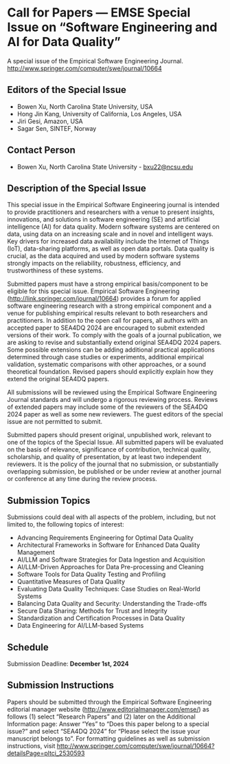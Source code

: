 # Call for Papers ― EMSE Special Issue on “Software Engineering and AI for Data Quality”

A special issue of the Empirical Software Engineering Journal. 
http://www.springer.com/computer/swe/journal/10664


## Editors of the Special Issue
* Bowen Xu, North Carolina State University, USA
* Hong Jin Kang, University of California, Los Angeles, USA
* Jiri Gesi, Amazon, USA
* Sagar Sen, SINTEF, Norway


## Contact Person
* Bowen Xu, North Carolina State University - bxu22@ncsu.edu


## Description of the Special Issue

This special issue in the Empirical Software Engineering journal is intended to provide practitioners and researchers with a venue to present insights, innovations, and solutions in software engineering (SE) and artificial intelligence (AI) for data quality. Modern software systems are centered on data, using data on an increasing scale and in novel and intelligent ways. Key drivers for increased data availability include the Internet of Things (IoT), data-sharing platforms, as well as open data portals. Data quality is crucial, as the data acquired and used by modern software systems strongly impacts on the reliability, robustness, efficiency, and trustworthiness of these systems.

Submitted papers must have a strong empirical basis/component to be eligible for this special issue. Empirical Software Engineering (http://link.springer.com/journal/10664) provides a forum for applied software engineering research with a strong empirical component and a venue for publishing empirical results relevant to both researchers and practitioners. In addition to the open call for papers, all authors with an accepted paper to SEA4DQ 2024 are encouraged to submit extended versions of their work. To comply with the goals of a journal publication, we are asking to revise and substantially extend original SEA4DQ 2024 papers. Some possible extensions can be adding additional practical applications determined through case studies or experiments, additional empirical validation, systematic comparisons with other approaches, or a sound theoretical foundation. Revised papers should explicitly explain how they extend the original SEA4DQ papers.

All submissions will be reviewed using the Empirical Software Engineering Journal standards and will undergo a rigorous reviewing process. Reviews of extended papers may include some of the reviewers of the SEA4DQ 2024 paper as well as some new reviewers. The guest editors of the special issue are not permitted to submit.

Submitted papers should present original, unpublished work, relevant to one of the topics of the Special Issue.  All submitted papers will be evaluated on the basis of relevance, significance of contribution, technical quality, scholarship, and quality of presentation, by at least two independent reviewers. It is the policy of the journal that no submission, or substantially overlapping submission, be published or be under review at another journal or conference at any time during the review process.


## Submission Topics
Submissions could deal with all aspects of the problem, including, but not limited to, the following topics of interest:

- Advancing Requirements Engineering for Optimal Data Quality
- Architectural Frameworks in Software for Enhanced Data Quality Management
- AI/LLM and Software Strategies for Data Ingestion and Acquisition
- AI/LLM-Driven Approaches for Data Pre-processing and Cleaning
- Software Tools for Data Quality Testing and Profiling
- Quantitative Measures of Data Quality
- Evaluating Data Quality Techniques: Case Studies on Real-World Systems
- Balancing Data Quality and Security: Understanding the Trade-offs
- Secure Data Sharing: Methods for Trust and Integrity
- Standardization and Certification Processes in Data Quality
- Data Engineering for AI/LLM-based Systems


## Schedule
Submission Deadline: **December 1st, 2024**


## Submission Instructions
Papers should be submitted through the Empirical Software Engineering editorial manager website (http://www.editorialmanager.com/emse/) as follows (1) select “Research Papers” and (2) later on the Additional Information page:
Answer “Yes” to “Does this paper belong to a special issue?” and select “SEA4DQ 2024” for “Please select the issue your manuscript belongs to”.
For formatting guidelines as well as submission instructions, visit http://www.springer.com/computer/swe/journal/10664?detailsPage=pltci_2530593
